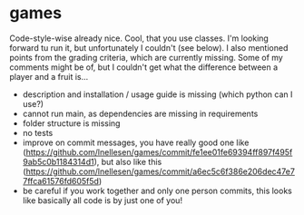# games

Code-style-wise already nice. Cool, that you  use classes. I'm looking forward tu run it, but unfortunately I couldn't (see below).
I also mentioned points from the grading criteria, which are currently missing.
Some of my comments might be of, but I couldn't get what the difference between a player and a fruit is...

- description and installation / usage guide is missing (which python can I use?)
- cannot run main, as dependencies are missing in requirements
- folder structure is missing
- no tests
- improve on commit messages, you have really good one like (https://github.com/lnellesen/games/commit/fe1ee01fe69394ff897f495f9ab5c0b1184314d1), but also like this (https://github.com/lnellesen/games/commit/a6ec5c6f386e206dec47e77ffca61576fd605f5d) 
- be careful if you work together and only one person commits, this looks like basically all code is by just one of you!